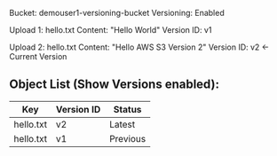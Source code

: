 Bucket: demouser1-versioning-bucket
Versioning: Enabled

Upload 1: hello.txt
Content: "Hello World"
Version ID: v1

Upload 2: hello.txt
Content: "Hello AWS S3 Version 2"
Version ID: v2  ← Current Version

Object List (Show Versions enabled):
-----------------------------------
| Key        | Version ID | Status    |
|------------|------------|----------|
| hello.txt  | v2         | Latest   |
| hello.txt  | v1         | Previous |
